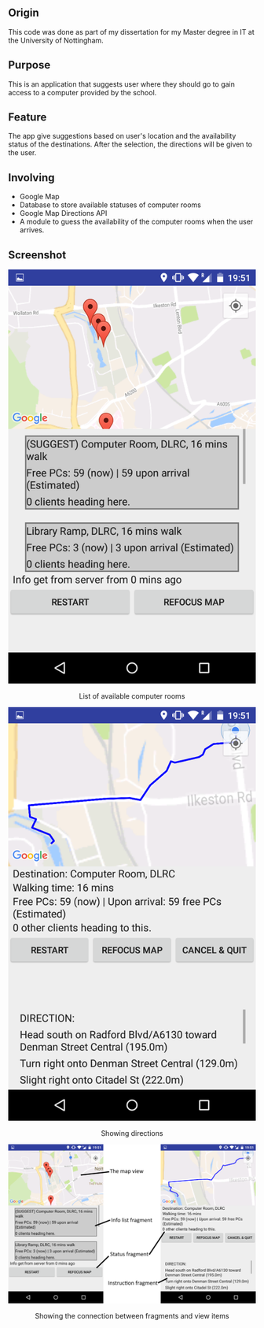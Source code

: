 ## Origin
This code was done as part of my dissertation for my Master degree in IT at the University of Nottingham.
## Purpose
This is an application that suggests user where they should go to gain access to a computer provided by the school.
## Feature
The app give suggestions based on user's location and the availability status of the destinations.
After the selection, the directions will be given to the user.
## Involving
- Google Map
- Database to store available statuses of computer rooms
- Google Map Directions API
- A module to guess the availability of the computer rooms when the user arrives.

## Screenshot
![](/screenshot/shot1.png)
<center>List of available computer rooms</center>

![](/screenshot/shot2.png)
<center>Showing directions</center>

![](/screenshot/shot3.png)
<center>Showing the connection between fragments and view items</center>